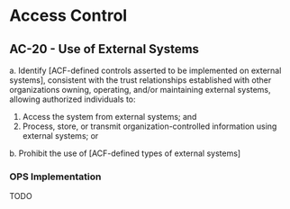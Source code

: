 # Access Control
## AC-20 - Use of External Systems

a. Identify [ACF-defined controls asserted to be implemented on external systems], consistent with the trust relationships established with other organizations owning, operating, and/or maintaining external systems, allowing authorized individuals to:

1. Access the system from external systems; and<br />
2. Process, store, or transmit organization-controlled information using external systems; or

b. Prohibit the use of [ACF-defined types of external systems]

### OPS Implementation

TODO
